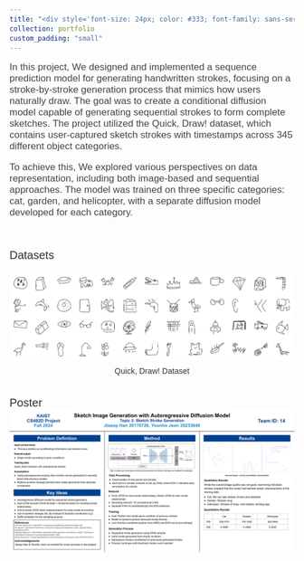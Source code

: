 ```yaml
---
title: "<div style='font-size: 24px; color: #333; font-family: sans-serif;'>Sequential Sketch Stroke Generation</div>"
collection: portfolio
custom_padding: "small"
---
```



<p style="font-size: 17px; color: #444444; font-family: sans-serif;">
In this project, We designed and implemented a sequence prediction model for generating handwritten strokes, focusing on a stroke-by-stroke generation process that mimics how users naturally draw. The goal was to create a conditional diffusion model capable of generating sequential strokes to form complete sketches. The project utilized the Quick, Draw! dataset, which contains user-captured sketch strokes with timestamps across 345 different object categories.</p>

<p style="font-size: 17px; color: #444444; font-family: sans-serif;">
To achieve this, We explored various perspectives on data representation, including both image-based and sequential approaches. The model was trained on three specific categories: cat, garden, and helicopter, with a separate diffusion model developed for each category.</p>

<br>
<p style="font-size: 20px; color: #333; font-family: sans-serif;">
  Datasets
</p>


<div style="text-align: center;">
  <figure style="display: inline-block; margin: 0;">
    <img src="/images/preview_4.png" class="portfolio-image" alt="Preview Image" style="display: block; margin: 0 auto;">
    <figcaption style="font-size: 14px; color: #333; font-family: sans-serif; margin-top: 10px;">
      Quick, Draw! Dataset
    </figcaption>
  </figure>
</div>


<br>
<p style="font-size: 20px; color: #333; font-family: sans-serif;">
Poster
<img src="/images/stroke_poster.png" class="portfolio-image">
</p>